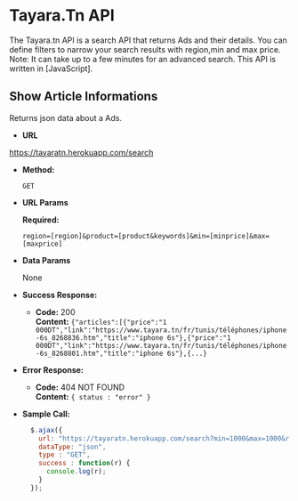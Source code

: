 Tayara.Tn API
=============================
The Tayara.tn API is a search API that returns Ads and their details. 
You can define filters to narrow your search results with region,min and max price.
Note: It can take up to a few minutes for an advanced search.
This API is written in [JavaScript].



**Show Article Informations**
----
  Returns json data about a Ads.

* **URL**

https://tayaratn.herokuapp.com/search

* **Method:**

  `GET`
  
*  **URL Params**

   **Required:**
 
   `region=[region]&product=[product&keywords]&min=[minprice]&max=[maxprice]`

* **Data Params**

  None

* **Success Response:**

  * **Code:** 200 <br />
    **Content:** `{"articles":[{"price":"1 000DT","link":"https://www.tayara.tn/fr/tunis/téléphones/iphone-6s_8268836.htm","title":"iphone 6s"},{"price":"1 000DT","link":"https://www.tayara.tn/fr/tunis/téléphones/iphone-6s_8268801.htm","title":"iphone 6s"},{...}`
 
* **Error Response:**

  * **Code:** 404 NOT FOUND <br />
    **Content:** `{ status : "error" }`

* **Sample Call:**

  ```javascript
    $.ajax({
      url: "https://tayaratn.herokuapp.com/search?min=1000&max=1000&region=tunis&product=iphone",
      dataType: "json",
      type : "GET",
      success : function(r) {
        console.log(r);
      }
    });
  ```
